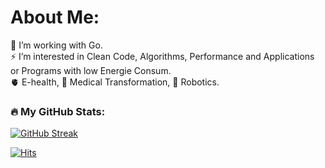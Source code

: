 # About Me:

:brain: I’m working with Go.<br>⚡ I’m interested in Clean Code, Algorithms, Performance and Applications or Programs with low Energie Consum.<br>:anatomical_heart: E-health, :dna: Medical Transformation, :mechanical_arm: Robotics.<br>

### :fire: My GitHub Stats:
[![GitHub Streak](http://github-readme-streak-stats.herokuapp.com?user=driif&theme=dark&background=000000)](https://git.io/streak-stats)

[![Hits](https://u8views.com/api/v1/github/profiles/76961096/views/day-week-month-total-count.svg)](https://u8views.com/github/driif) 
